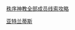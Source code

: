 

[秩序神教全部成员线索攻略](https://www.bilibili.com/video/BV1w4411X7cm)

[亚特兰蒂斯](https://www.bilibili.com/video/BV1HL411d7ak)

